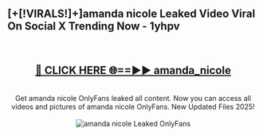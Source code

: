 <h2>[+[!VIRALS!]+]amanda nicole Leaked Video Viral On Social X Trending Now - 1yhpv</h2>
<br>
<div align="center">
<h2><a href="https://libra.edu.pl?amanda_nicole" rel="nofollow">🔴 CLICK HERE 🌐==►► amanda_nicole</a></h2>
<br>
Get amanda nicole OnlyFans leaked all content. Now you can access all videos and pictures of amanda nicole OnlyFans. New Updated Files 2025!
<br>
<br>
<a href="https://libra.edu.pl?amanda_nicole" rel="nofollow" data-target="animated-image.originalLink"><img src="https://i.ibb.co.com/WyWwxjT/player-gif2.gif" alt="amanda nicole Leaked OnlyFans" style="max-width: 100%; display: inline-block;" data-target="animated-image.originalImage"></a>
</div>
<br>